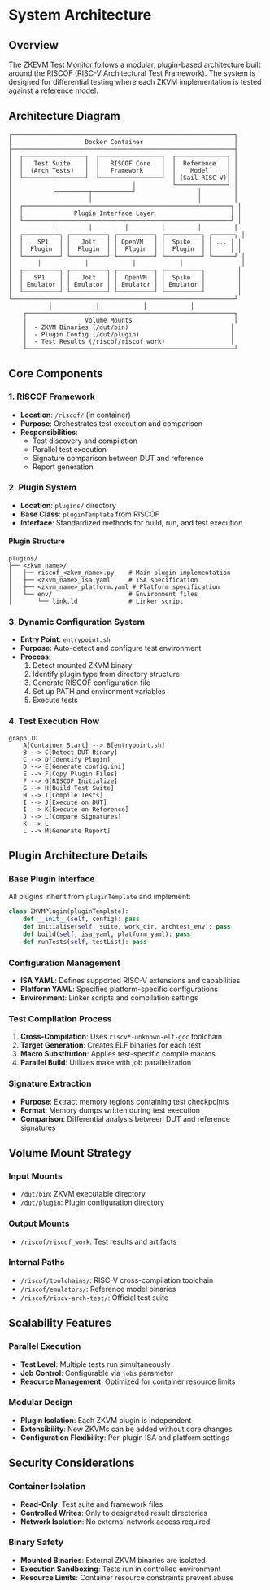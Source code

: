 # System Architecture

## Overview

The ZKEVM Test Monitor follows a modular, plugin-based architecture built around the RISCOF (RISC-V Architectural Test Framework). The system is designed for differential testing where each ZKVM implementation is tested against a reference model.

## Architecture Diagram

```
┌─────────────────────────────────────────────────────────────┐
│                    Docker Container                         │
├─────────────────────────────────────────────────────────────┤
│  ┌─────────────────┐  ┌─────────────────┐  ┌──────────────┐ │
│  │   Test Suite    │  │   RISCOF Core   │  │  Reference   │ │
│  │  (Arch Tests)   │  │   Framework     │  │    Model     │ │
│  └─────────────────┘  └─────────────────┘  │ (Sail RISC-V)│ │
│           │                     │          └──────────────┘ │
│           └─────────┬───────────┘                 │         │
│                     │                             │         │
│  ┌─────────────────────────────────────────────────────────┐ │
│  │              Plugin Interface Layer                     │ │
│  └─────────────────────────────────────────────────────────┘ │
│           │         │         │         │         │         │
│  ┌──────────┐ ┌──────────┐ ┌──────────┐ ┌──────────┐ ┌──────┐ │
│  │    SP1   │ │   Jolt   │ │ OpenVM   │ │  Spike   │ │ ... │ │
│  │  Plugin  │ │  Plugin  │ │  Plugin  │ │  Plugin  │ │     │ │
│  └──────────┘ └──────────┘ └──────────┘ └──────────┘ └──────┘ │
│       │            │            │            │                │
│  ┌──────────┐ ┌──────────┐ ┌──────────┐ ┌──────────┐         │
│  │   SP1    │ │   Jolt   │ │  OpenVM  │ │  Spike   │         │
│  │ Emulator │ │ Emulator │ │ Emulator │ │ Emulator │         │
│  └──────────┘ └──────────┘ └──────────┘ └──────────┘         │
└─────────────────────────────────────────────────────────────┘
           │            │            │            │
    ┌─────────────────────────────────────────────────────────┐
    │                Volume Mounts                            │
    │  - ZKVM Binaries (/dut/bin)                            │
    │  - Plugin Config (/dut/plugin)                         │
    │  - Test Results (/riscof/riscof_work)                  │
    └─────────────────────────────────────────────────────────┘
```

## Core Components

### 1. RISCOF Framework
- **Location**: `/riscof/` (in container)
- **Purpose**: Orchestrates test execution and comparison
- **Responsibilities**:
  - Test discovery and compilation
  - Parallel test execution
  - Signature comparison between DUT and reference
  - Report generation

### 2. Plugin System
- **Location**: `plugins/` directory
- **Base Class**: `pluginTemplate` from RISCOF
- **Interface**: Standardized methods for build, run, and test execution

#### Plugin Structure
```
plugins/
├── <zkvm_name>/
│   ├── riscof_<zkvm_name>.py    # Main plugin implementation
│   ├── <zkvm_name>_isa.yaml     # ISA specification
│   ├── <zkvm_name>_platform.yaml # Platform specification
│   └── env/                     # Environment files
│       └── link.ld              # Linker script
```

### 3. Dynamic Configuration System
- **Entry Point**: `entrypoint.sh`
- **Purpose**: Auto-detect and configure test environment
- **Process**:
  1. Detect mounted ZKVM binary
  2. Identify plugin type from directory structure
  3. Generate RISCOF configuration file
  4. Set up PATH and environment variables
  5. Execute tests

### 4. Test Execution Flow

```mermaid
graph TD
    A[Container Start] --> B[entrypoint.sh]
    B --> C[Detect DUT Binary]
    C --> D[Identify Plugin]
    D --> E[Generate config.ini]
    E --> F[Copy Plugin Files]
    F --> G[RISCOF Initialize]
    G --> H[Build Test Suite]
    H --> I[Compile Tests]
    I --> J[Execute on DUT]
    I --> K[Execute on Reference]
    J --> L[Compare Signatures]
    K --> L
    L --> M[Generate Report]
```

## Plugin Architecture Details

### Base Plugin Interface
All plugins inherit from `pluginTemplate` and implement:

```python
class ZKVMPlugin(pluginTemplate):
    def __init__(self, config): pass
    def initialise(self, suite, work_dir, archtest_env): pass
    def build(self, isa_yaml, platform_yaml): pass
    def runTests(self, testList): pass
```

### Configuration Management
- **ISA YAML**: Defines supported RISC-V extensions and capabilities
- **Platform YAML**: Specifies platform-specific configurations
- **Environment**: Linker scripts and compilation settings

### Test Compilation Process
1. **Cross-Compilation**: Uses `riscv*-unknown-elf-gcc` toolchain
2. **Target Generation**: Creates ELF binaries for each test
3. **Macro Substitution**: Applies test-specific compile macros
4. **Parallel Build**: Utilizes make with job parallelization

### Signature Extraction
- **Purpose**: Extract memory regions containing test checkpoints
- **Format**: Memory dumps written during test execution
- **Comparison**: Differential analysis between DUT and reference signatures

## Volume Mount Strategy

### Input Mounts
- `/dut/bin`: ZKVM executable directory
- `/dut/plugin`: Plugin configuration directory

### Output Mounts
- `/riscof/riscof_work`: Test results and artifacts

### Internal Paths
- `/riscof/toolchains/`: RISC-V cross-compilation toolchain
- `/riscof/emulators/`: Reference model binaries
- `/riscof/riscv-arch-test/`: Official test suite

## Scalability Features

### Parallel Execution
- **Test Level**: Multiple tests run simultaneously
- **Job Control**: Configurable via `jobs` parameter
- **Resource Management**: Optimized for container resource limits

### Modular Design
- **Plugin Isolation**: Each ZKVM plugin is independent
- **Extensibility**: New ZKVMs can be added without core changes
- **Configuration Flexibility**: Per-plugin ISA and platform settings

## Security Considerations

### Container Isolation
- **Read-Only**: Test suite and framework files
- **Controlled Writes**: Only to designated result directories
- **Network Isolation**: No external network access required

### Binary Safety
- **Mounted Binaries**: External ZKVM binaries are isolated
- **Execution Sandboxing**: Tests run in controlled environment
- **Resource Limits**: Container resource constraints prevent abuse
